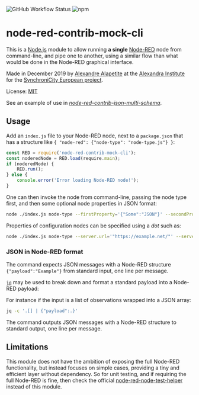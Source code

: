 ![GitHub Workflow Status](https://img.shields.io/github/workflow/status/alexandrainst/node-red-contrib-mock-cli/Node%20CI?logo=github)
![npm](https://img.shields.io/npm/dy/node-red-contrib-mock-cli?logo=npm)

# node-red-contrib-mock-cli

This is a [Node.js](https://nodejs.org) module to allow running **a single** [Node-RED](https://nodered.org) node from command-line, and pipe one to another, using a similar flow than what would be done in the Node-RED graphical interface.

Made in December 2019 by [Alexandre Alapetite](https://alexandra.dk/alexandre.alapetite) at the [Alexandra Institute](https://alexandra.dk) for the [SynchroniCity European project](https://synchronicity-iot.eu).

License: [MIT](LICENSE.md)

See an example of use in [*node-red-contrib-json-multi-schema*](https://github.com/alexandrainst/node-red-contrib-json-multi-schema).


## Usage

Add an `index.js` file to your Node-RED node, next to a `package.json` that has a structure like `{ "node-red": {"node-type": "node-type.js"} }`:

```js
const RED = require('node-red-contrib-mock-cli');
const noderedNode = RED.load(require.main);
if (noderedNode) {
	RED.run();
} else {
	console.error('Error loading Node-RED node!');
}
```

One can then invoke the node from command-line, passing the node type first, and then some optional node properties in JSON format:

```sh
node ./index.js node-type --firstProperty='{"Some":"JSON"}' --secondProperty='"Some text"' --thirdProperty='123'
```

Properties of configuration nodes can be specified using a *dot* such as:

```sh
node ./index.js node-type --server.url='"https://example.net/"' --server.username='"Alice"'
```

### JSON in Node-RED format

The command expects JSON messages with a Node-RED structure `{"payload":"Example"}` from standard input, one line per message.

[`jq`](https://stedolan.github.io/jq/) may be used to break down and format a standard payload into a Node-RED payload:

For instance if the input is a list of observations wrapped into a JSON array:

```sh
jq -c '.[] | {"payload":.}'
```

The command outputs JSON messages with a Node-RED structure to standard output, one line per message.


## Limitations

This module does not have the ambition of exposing the full Node-RED functionality, but instead focuses on simple cases, providing a tiny and efficient layer without dependency.
So for unit testing, and if requiring the full Node-RED is fine, then check the official [node-red-node-test-helper](https://github.com/node-red/node-red-node-test-helper) instead of this module.
